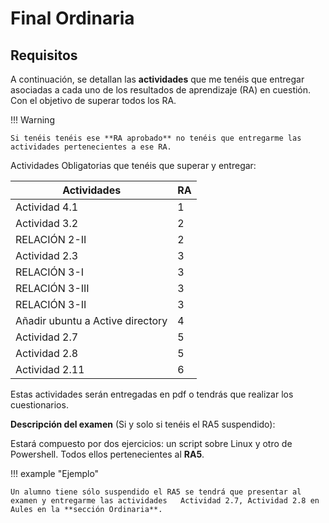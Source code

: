 # Final Ordinaria

## Requisitos

A continuación, se detallan las **actividades** que me tenéis que entregar asociadas a cada uno de los resultados de aprendizaje (RA) en cuestión. Con el objetivo de superar todos los RA.

!!! Warning

    Si tenéis tenéis ese **RA aprobado** no tenéis que entregarme las actividades pertenecientes a ese RA.

Actividades Obligatorias que tenéis que superar y entregar:

| Actividades                      | RA  |
| -------------------------------- | --- |
| Actividad 4.1                    | 1   |
| Actividad 3.2                    | 2   |
| RELACIÓN 2-II                    | 2   |
| Actividad 2.3                    | 3   |
| RELACIÓN 3-I                     | 3   |
| RELACIÓN 3-III                   | 3   |
| RELACIÓN 3-II                    | 3   |
| Añadir ubuntu a Active directory | 4   |
| Actividad 2.7                    | 5   |
| Actividad 2.8                    | 5   |
| Actividad 2.11                   | 6   |

Estas actividades serán entregadas en pdf o tendrás que realizar los cuestionarios.

**Descripción del examen** (Si y solo si tenéis el RA5 suspendido):

Estará compuesto por dos ejercicios: un script sobre Linux y otro de Powershell. Todos ellos pertenecientes al **RA5**.

!!! example "Ejemplo"

    Un alumno tiene sólo suspendido el RA5 se tendrá que presentar al examen y entregarme las actividades   Actividad 2.7, Actividad 2.8 en Aules en la **sección Ordinaria**.
